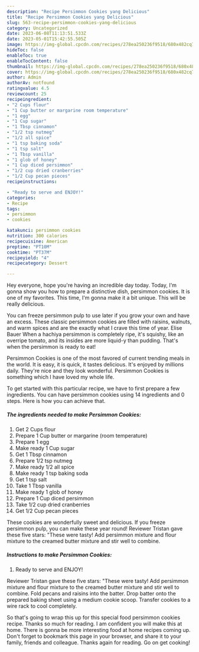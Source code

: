 ```yaml
---
description: "Recipe Persimmon Cookies yang Delicious"
title: "Recipe Persimmon Cookies yang Delicious"
slug: 563-recipe-persimmon-cookies-yang-delicious
category: Uncategorized
date: 2023-06-08T11:13:51.533Z
date: 2023-05-01T15:42:55.505Z
image: https://img-global.cpcdn.com/recipes/278ea250236f9518/680x482cq70/persimmon-cookies-recipe-main-photo.jpg
hideToc: false
enableToc: true
enableTocContent: false
thumbnail: https://img-global.cpcdn.com/recipes/278ea250236f9518/680x482cq70/persimmon-cookies-recipe-main-photo.jpg
cover: https://img-global.cpcdn.com/recipes/278ea250236f9518/680x482cq70/persimmon-cookies-recipe-main-photo.jpg
author: Admin
authorAv: notfound
ratingvalue: 4.5
reviewcount: 25
recipeingredient:
- "2 Cups flour"
- "1 Cup butter or margarine room temperature"
- "1 egg"
- "1 Cup sugar"
- "1 Tbsp cinnamon"
- "1/2 tsp nutmeg"
- "1/2 all spice"
- "1 tsp baking soda"
- "1 tsp salt"
- "1 Tbsp vanilla"
- "1 glob of honey"
- "1 Cup diced persimmon"
- "1/2 cup dried cranberries"
- "1/2 Cup pecan pieces"
recipeinstructions:

- "Ready to serve and ENJOY!"
categories:
- Recipe
tags:
- persimmon
- cookies

katakunci: persimmon cookies 
nutrition: 300 calories
recipecuisine: American
preptime: "PT10M"
cooktime: "PT37M"
recipeyield: "4"
recipecategory: Dessert

---
```



Hey everyone, hope you're having an incredible day today. Today, I'm gonna show you how to prepare a distinctive dish, persimmon cookies. It is one of my favorites. This time, I'm gonna make it a bit unique. This will be really delicious.

You can freeze persimmon pulp to use later if you grow your own and have an excess. These classic persimmon cookies are filled with raisins, walnuts, and warm spices and are the exactly what I crave this time of year. Elise Bauer When a hachiya persimmon is completely ripe, it&#39;s squishy, like an overripe tomato, and its insides are more liquid-y than pudding. That&#39;s when the persimmon is ready to eat!

Persimmon Cookies is one of the most favored of current trending meals in the world. It is easy, it is quick, it tastes delicious. It's enjoyed by millions daily. They're nice and they look wonderful. Persimmon Cookies is something which I have loved my whole life.


To get started with this particular recipe, we have to first prepare a few ingredients. You can have persimmon cookies using 14 ingredients and 0 steps. Here is how you can achieve that.

<!--inarticleads1-->

##### The ingredients needed to make Persimmon Cookies:

1. Get 2 Cups flour
1. Prepare 1 Cup butter or margarine (room temperature)
1. Prepare 1 egg
1. Make ready 1 Cup sugar
1. Get 1 Tbsp cinnamon
1. Prepare 1/2 tsp nutmeg
1. Make ready 1/2 all spice
1. Make ready 1 tsp baking soda
1. Get 1 tsp salt
1. Take 1 Tbsp vanilla
1. Make ready 1 glob of honey
1. Prepare 1 Cup diced persimmon
1. Take 1/2 cup dried cranberries
1. Get 1/2 Cup pecan pieces


These cookies are wonderfully sweet and delicious. If you freeze persimmon pulp, you can make these year round! Reviewer Tristan gave these five stars: &#34;These were tasty! Add persimmon mixture and flour mixture to the creamed butter mixture and stir well to combine. 

<!--inarticleads2-->

##### Instructions to make Persimmon Cookies:


1. Ready to serve and ENJOY!

Reviewer Tristan gave these five stars: &#34;These were tasty! Add persimmon mixture and flour mixture to the creamed butter mixture and stir well to combine. Fold pecans and raisins into the batter. Drop batter onto the prepared baking sheet using a medium cookie scoop. Transfer cookies to a wire rack to cool completely. 

So that's going to wrap this up for this special food persimmon cookies recipe. Thanks so much for reading. I am confident you will make this at home. There is gonna be more interesting food at home recipes coming up. Don't forget to bookmark this page in your browser, and share it to your family, friends and colleague. Thanks again for reading. Go on get cooking!
